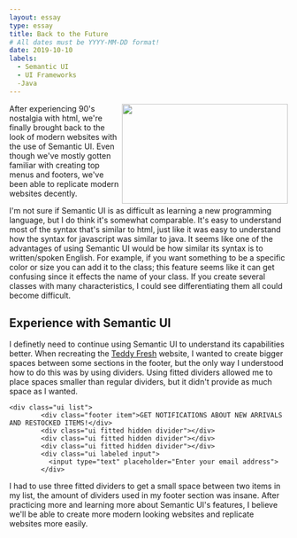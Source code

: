 ```yaml
---
layout: essay
type: essay
title: Back to the Future
# All dates must be YYYY-MM-DD format!
date: 2019-10-10
labels:
  - Semantic UI
  - UI Frameworks
  -Java
---
```


<img class="ui image" align="right" src="https://miro.medium.com/max/500/1*H4Q0WVU0Hzt4DEcwVgZwbQ.jpeg" height="180px" width="300px">

After experiencing 90's nostalgia with html, we're finally brought back to the look of modern websites with the use of Semantic UI. Even though we've mostly gotten familiar with creating top menus and footers, we've been able to replicate modern websites decently.

I'm not sure if Semantic UI is as difficult as learning a new programming language, but I do think it's somewhat comparable. It's easy to understand most of the syntax that's similar to html, just like it was easy to understand how the syntax for javascript was similar to java. It seems like one of the advantages of using Semantic UI would be how similar its syntax is to written/spoken English. For example, if you want something to be a specific color or size you can add it to the class; this feature seems like it can get confusing since it effects the name of your class. If you create several classes with many characteristics, I could see differentiating them all could become difficult.

## Experience with Semantic UI

I definetly need to continue using Semantic UI to understand its capabilities better. When recreating the [Teddy Fresh](https://teddyfresh.com/) website, I wanted to create bigger spaces between some sections in the footer, but the only way I understood how to do this was by using dividers. Using fitted dividers allowed me to place spaces smaller than regular dividers, but it didn't provide as much space as I wanted.
```
<div class="ui list">
        <div class="footer item">GET NOTIFICATIONS ABOUT NEW ARRIVALS AND RESTOCKED ITEMS!</div>
        <div class="ui fitted hidden divider"></div>
        <div class="ui fitted hidden divider"></div>
        <div class="ui fitted hidden divider"></div>
        <div class="ui labeled input">
          <input type="text" placeholder="Enter your email address">
        </div>
```
I had to use three fitted dividers to get a small space between two items in my list, the amount of dividers used in my footer section was insane. After practicing more and learning more about Semantic UI's features, I believe we'll be able to create more modern looking websites and replicate websites more easily.
